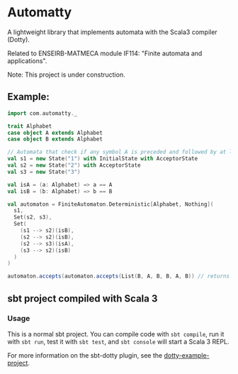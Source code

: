 # Automatty

A lightweight library that implements automata with the Scala3 compiler (Dotty). 

Related to ENSEIRB-MATMECA module IF114: "Finite automata and applications".

Note: This project is under construction.

## Example:

```scala
import com.automatty._

trait Alphabet
case object A extends Alphabet
case object B extends Alphabet

// Automata that check if any symbol A is preceded and followed by at least one symbol B
val s1 = new State("1") with InitialState with AcceptorState
val s2 = new State("2") with AcceptorState
val s3 = new State("3")

val isA = (a: Alphabet) => a == A
val isB = (b: Alphabet) => b == B

val automaton = FiniteAutomaton.Deterministic[Alphabet, Nothing](
  s1,
  Set(s2, s3),
  Set(
    (s1 --> s2)(isB),
    (s2 --> s2)(isB),
    (s2 --> s3)(isA),
    (s3 --> s2)(isB)
  )
)

automaton.accepts(automaton.accepts(List(B, A, B, B, A, B)) // returns True
```

## sbt project compiled with Scala 3

### Usage

This is a normal sbt project. You can compile code with `sbt compile`, run it with `sbt run`, test it with `sbt test`, and `sbt console` will start a Scala 3 REPL.

For more information on the sbt-dotty plugin, see the
[dotty-example-project](https://github.com/lampepfl/dotty-example-project/blob/master/README.md).
